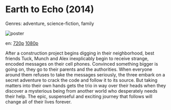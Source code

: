 # Earth to Echo (2014)

Genres: adventure, science-fiction, family

![poster](http://image.tmdb.org/t/p/w500/tWPWo3JgwM7uGX096mWXmWPl8k8.jpg)

en:
  [720p](magnet:?xt=urn:btih:27A11939D0D14F29F675EC0AD6D406FEB2643ACE&tr=udp://glotorrents.pw:6969/announce&tr=udp://tracker.opentrackr.org:1337/announce&tr=udp://torrent.gresille.org:80/announce&tr=udp://tracker.openbittorrent.com:80&tr=udp://tracker.coppersurfer.tk:6969&tr=udp://tracker.leechers-paradise.org:6969&tr=udp://p4p.arenabg.ch:1337&tr=udp://tracker.internetwarriors.net:1337)
  [1080p](magnet:?xt=urn:btih:920FFEB7BD85FC4E4FD093752522038F6E39644B&tr=udp://glotorrents.pw:6969/announce&tr=udp://tracker.opentrackr.org:1337/announce&tr=udp://torrent.gresille.org:80/announce&tr=udp://tracker.openbittorrent.com:80&tr=udp://tracker.coppersurfer.tk:6969&tr=udp://tracker.leechers-paradise.org:6969&tr=udp://p4p.arenabg.ch:1337&tr=udp://tracker.internetwarriors.net:1337)
  


After a construction project begins digging in their neighborhood, best friends Tuck, Munch and Alex inexplicably begin to receive strange, encoded messages on their cell phones. Convinced something bigger is going on, they go to their parents and the authorities. When everyone around them refuses to take the messages seriously, the three embark on a secret adventure to crack the code and follow it to its source. But taking matters into their own hands gets the trio in way over their heads when they discover a mysterious being from another world who desperately needs their help. The epic, suspenseful and exciting journey that follows will change all of their lives forever.